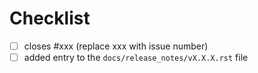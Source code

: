 # Checklist

- [ ] closes #xxx (replace xxx with issue number)
- [ ] added entry to the `docs/release_notes/vX.X.X.rst` file
